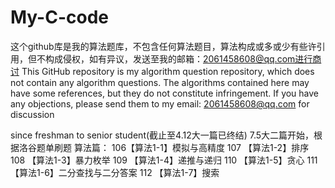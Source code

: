 # My-C-code
这个github库是我的算法题库，不包含任何算法题目，算法构成或多或少有些许引用，但不构成侵权，如有异议，发送至我的邮箱：2061458608@qq.com进行商讨
This GitHub repository is my algorithm question repository, which does not contain any algorithm questions. The algorithms contained here may have some references, but they do not constitute infringement. If you have any objections, please send them to my email: 2061458608@qq.com for discussion

since freshman to senior student(截止至4.12大一篇已终结)
7.5大二篇开始，根据洛谷题单刷题
算法篇： 
106【算法1-1】模拟与高精度
107 【算法1-2】排序
108 【算法1-3】暴力枚举
109 【算法1-4】递推与递归
110 【算法1-5】贪心
111 【算法1-6】二分查找与二分答案
112 【算法1-7】搜索 
